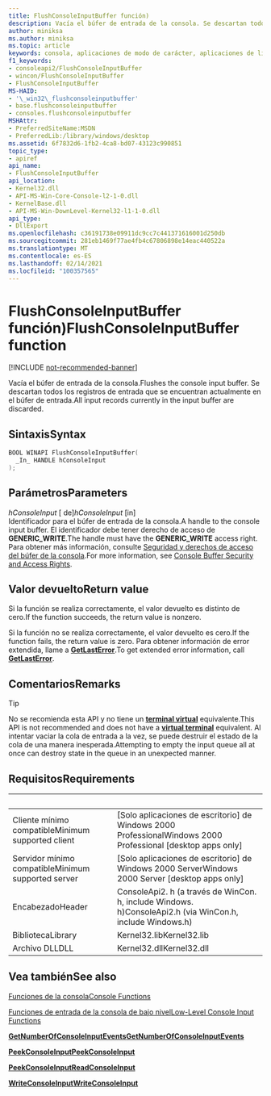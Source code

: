 ```yaml
---
title: FlushConsoleInputBuffer función)
description: Vacía el búfer de entrada de la consola. Se descartan todos los registros de entrada que se encuentran actualmente en el búfer de entrada.
author: miniksa
ms.author: miniksa
ms.topic: article
keywords: consola, aplicaciones de modo de carácter, aplicaciones de línea de comandos, aplicaciones de terminal, API de consola
f1_keywords:
- consoleapi2/FlushConsoleInputBuffer
- wincon/FlushConsoleInputBuffer
- FlushConsoleInputBuffer
MS-HAID:
- '\_win32\_flushconsoleinputbuffer'
- base.flushconsoleinputbuffer
- consoles.flushconsoleinputbuffer
MSHAttr:
- PreferredSiteName:MSDN
- PreferredLib:/library/windows/desktop
ms.assetid: 6f7832d6-1fb2-4ca8-bd07-43123c990851
topic_type:
- apiref
api_name:
- FlushConsoleInputBuffer
api_location:
- Kernel32.dll
- API-MS-Win-Core-Console-l2-1-0.dll
- KernelBase.dll
- API-MS-Win-DownLevel-Kernel32-l1-1-0.dll
api_type:
- DllExport
ms.openlocfilehash: c36191738e09911dc9cc7c441371616001d250db
ms.sourcegitcommit: 281eb1469f77ae4fb4c67806898e14eac440522a
ms.translationtype: MT
ms.contentlocale: es-ES
ms.lasthandoff: 02/14/2021
ms.locfileid: "100357565"
---
```

# <a name="flushconsoleinputbuffer-function"></a><span data-ttu-id="5199b-105">FlushConsoleInputBuffer función)</span><span class="sxs-lookup"><span data-stu-id="5199b-105">FlushConsoleInputBuffer function</span></span>

[!INCLUDE [not-recommended-banner](./includes/not-recommended-banner.md)]

<span data-ttu-id="5199b-106">Vacía el búfer de entrada de la consola.</span><span class="sxs-lookup"><span data-stu-id="5199b-106">Flushes the console input buffer.</span></span> <span data-ttu-id="5199b-107">Se descartan todos los registros de entrada que se encuentran actualmente en el búfer de entrada.</span><span class="sxs-lookup"><span data-stu-id="5199b-107">All input records currently in the input buffer are discarded.</span></span>

## <a name="syntax"></a><span data-ttu-id="5199b-108">Sintaxis</span><span class="sxs-lookup"><span data-stu-id="5199b-108">Syntax</span></span>

```C
BOOL WINAPI FlushConsoleInputBuffer(
  _In_ HANDLE hConsoleInput
);
```

## <a name="parameters"></a><span data-ttu-id="5199b-109">Parámetros</span><span class="sxs-lookup"><span data-stu-id="5199b-109">Parameters</span></span>

<span data-ttu-id="5199b-110">*hConsoleInput* \[ de\]</span><span class="sxs-lookup"><span data-stu-id="5199b-110">*hConsoleInput* \[in\]</span></span>  
<span data-ttu-id="5199b-111">Identificador para el búfer de entrada de la consola.</span><span class="sxs-lookup"><span data-stu-id="5199b-111">A handle to the console input buffer.</span></span> <span data-ttu-id="5199b-112">El identificador debe tener derecho de acceso de **GENERIC\_WRITE**.</span><span class="sxs-lookup"><span data-stu-id="5199b-112">The handle must have the **GENERIC\_WRITE** access right.</span></span> <span data-ttu-id="5199b-113">Para obtener más información, consulte [Seguridad y derechos de acceso del búfer de la consola](console-buffer-security-and-access-rights.md).</span><span class="sxs-lookup"><span data-stu-id="5199b-113">For more information, see [Console Buffer Security and Access Rights](console-buffer-security-and-access-rights.md).</span></span>

## <a name="return-value"></a><span data-ttu-id="5199b-114">Valor devuelto</span><span class="sxs-lookup"><span data-stu-id="5199b-114">Return value</span></span>

<span data-ttu-id="5199b-115">Si la función se realiza correctamente, el valor devuelto es distinto de cero.</span><span class="sxs-lookup"><span data-stu-id="5199b-115">If the function succeeds, the return value is nonzero.</span></span>

<span data-ttu-id="5199b-116">Si la función no se realiza correctamente, el valor devuelto es cero.</span><span class="sxs-lookup"><span data-stu-id="5199b-116">If the function fails, the return value is zero.</span></span> <span data-ttu-id="5199b-117">Para obtener información de error extendida, llame a [**GetLastError**](/windows/win32/api/errhandlingapi/nf-errhandlingapi-getlasterror).</span><span class="sxs-lookup"><span data-stu-id="5199b-117">To get extended error information, call [**GetLastError**](/windows/win32/api/errhandlingapi/nf-errhandlingapi-getlasterror).</span></span>

## <a name="remarks"></a><span data-ttu-id="5199b-118">Comentarios</span><span class="sxs-lookup"><span data-stu-id="5199b-118">Remarks</span></span>

> [!TIP]
> <span data-ttu-id="5199b-119">No se recomienda esta API y no tiene un **[terminal virtual](console-virtual-terminal-sequences.md)** equivalente.</span><span class="sxs-lookup"><span data-stu-id="5199b-119">This API is not recommended and does not have a **[virtual terminal](console-virtual-terminal-sequences.md)** equivalent.</span></span> <span data-ttu-id="5199b-120">Al intentar vaciar la cola de entrada a la vez, se puede destruir el estado de la cola de una manera inesperada.</span><span class="sxs-lookup"><span data-stu-id="5199b-120">Attempting to empty the input queue all at once can destroy state in the queue in an unexpected manner.</span></span>

## <a name="requirements"></a><span data-ttu-id="5199b-121">Requisitos</span><span class="sxs-lookup"><span data-stu-id="5199b-121">Requirements</span></span>

| &nbsp; | &nbsp; |
|-|-|
| <span data-ttu-id="5199b-122">Cliente mínimo compatible</span><span class="sxs-lookup"><span data-stu-id="5199b-122">Minimum supported client</span></span> | <span data-ttu-id="5199b-123">\[Solo aplicaciones de escritorio\] de Windows 2000 Professional</span><span class="sxs-lookup"><span data-stu-id="5199b-123">Windows 2000 Professional \[desktop apps only\]</span></span> |
| <span data-ttu-id="5199b-124">Servidor mínimo compatible</span><span class="sxs-lookup"><span data-stu-id="5199b-124">Minimum supported server</span></span> | <span data-ttu-id="5199b-125">\[Solo aplicaciones de escritorio\] de Windows 2000 Server</span><span class="sxs-lookup"><span data-stu-id="5199b-125">Windows 2000 Server \[desktop apps only\]</span></span> |
| <span data-ttu-id="5199b-126">Encabezado</span><span class="sxs-lookup"><span data-stu-id="5199b-126">Header</span></span> | <span data-ttu-id="5199b-127">ConsoleApi2. h (a través de WinCon. h, include Windows. h)</span><span class="sxs-lookup"><span data-stu-id="5199b-127">ConsoleApi2.h (via WinCon.h, include Windows.h)</span></span> |
| <span data-ttu-id="5199b-128">Biblioteca</span><span class="sxs-lookup"><span data-stu-id="5199b-128">Library</span></span> | <span data-ttu-id="5199b-129">Kernel32.lib</span><span class="sxs-lookup"><span data-stu-id="5199b-129">Kernel32.lib</span></span> |
| <span data-ttu-id="5199b-130">Archivo DLL</span><span class="sxs-lookup"><span data-stu-id="5199b-130">DLL</span></span> | <span data-ttu-id="5199b-131">Kernel32.dll</span><span class="sxs-lookup"><span data-stu-id="5199b-131">Kernel32.dll</span></span> |

## <a name="see-also"></a><span data-ttu-id="5199b-132">Vea también</span><span class="sxs-lookup"><span data-stu-id="5199b-132">See also</span></span>

[<span data-ttu-id="5199b-133">Funciones de la consola</span><span class="sxs-lookup"><span data-stu-id="5199b-133">Console Functions</span></span>](console-functions.md)

[<span data-ttu-id="5199b-134">Funciones de entrada de la consola de bajo nivel</span><span class="sxs-lookup"><span data-stu-id="5199b-134">Low-Level Console Input Functions</span></span>](low-level-console-input-functions.md)

[<span data-ttu-id="5199b-135">**GetNumberOfConsoleInputEvents**</span><span class="sxs-lookup"><span data-stu-id="5199b-135">**GetNumberOfConsoleInputEvents**</span></span>](getnumberofconsoleinputevents.md)

[<span data-ttu-id="5199b-136">**PeekConsoleInput**</span><span class="sxs-lookup"><span data-stu-id="5199b-136">**PeekConsoleInput**</span></span>](peekconsoleinput.md)

[<span data-ttu-id="5199b-137">**PeekConsoleInput**</span><span class="sxs-lookup"><span data-stu-id="5199b-137">**ReadConsoleInput**</span></span>](readconsoleinput.md)

[<span data-ttu-id="5199b-138">**WriteConsoleInput**</span><span class="sxs-lookup"><span data-stu-id="5199b-138">**WriteConsoleInput**</span></span>](writeconsoleinput.md)